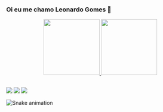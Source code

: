### Oi eu me chamo Leonardo Gomes 👋

<div align="center">
  <a href="https://github.com/LeonardoGomesX">
  <img height="150em" src="https://github-readme-stats.vercel.app/api?username=LeonardoGomesX&show_icons=true&theme=dark&include_all_commits=true&count_private=true"/>
  <img height="150em" src="https://github-readme-stats.vercel.app/api/top-langs/?username=LeonardoGomesX&layout=compact&langs_count=7&theme=dark"/>
</div>

  
   ##
 
<div> 
  <a href="https://instagram.com/leo.gomets" target="_blank"><img src="https://img.shields.io/badge/-Instagram-%23E4405F?style=for-the-badge&logo=instagram&logoColor=white" target="_blank"></a>
  <a href = "mailto:leo.sgomes60@gmail.com"><img src="https://img.shields.io/badge/-Gmail-%23333?style=for-the-badge&logo=gmail&logoColor=white" target="_blank"></a>
  <a href="https://www.linkedin.com/in/leonardo-gomes-353593182/" target="_blank"><img src="https://img.shields.io/badge/-LinkedIn-%230077B5?style=for-the-badge&logo=linkedin&logoColor=white" target="_blank"></a> 
 
  ![Snake animation](https://github.com/LeonardoGomesX/LeonardoGomesX/blob/output/github-contribution-grid-snake.svg)
 
</div>
